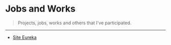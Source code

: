 # Jobs and Works

> Projects, jobs, works and others that I've participated.

---

* [Site Eureka](https://mat.unb.br/eureka/)

